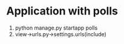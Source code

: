 # Application with polls
1. python manage.py startapp polls
2. view->urls.py->settings.urls(include)